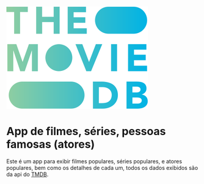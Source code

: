 ![img](src/assets/tmdb.svg)
# App de filmes, séries, pessoas famosas (atores)

Este é um app para exibir filmes populares, séries populares, e atores populares, bem como os detalhes de cada um, todos os dados exibidos são da api do [TMDB](https://developer.themoviedb.org/docs/getting-started).
